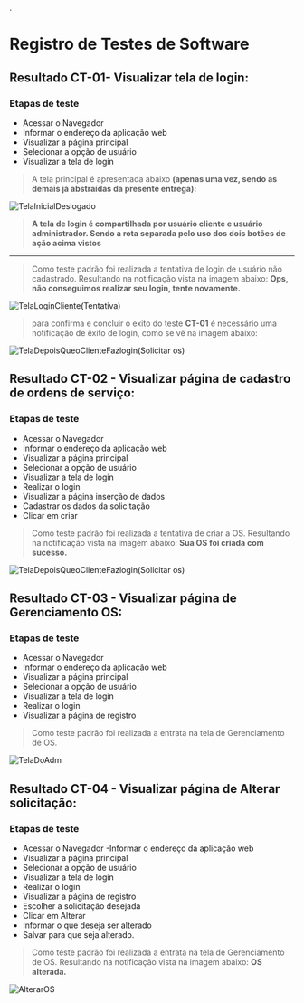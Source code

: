


.
# Registro de Testes de Software

## Resultado CT-01- Visualizar tela de login:

### Etapas de teste

- Acessar o Navegador
-	Informar o endereço da aplicação web
-	Visualizar a página principal
-	Selecionar a opção de usuário
-	Visualizar a tela de login


> A tela principal é apresentada abaixo **(apenas uma vez, sendo as demais já abstraídas da presente entrega):**

![TelaInicialDeslogado](https://user-images.githubusercontent.com/36858665/198898460-1de712a6-c861-4c73-b468-58e3529d47ea.png)

> **A tela de login é compartilhada por usuário cliente e usuário administrador. Sendo a rota separada pelo uso dos dois botões de ação acima vistos**

***

> Como teste padrão foi realizada a tentativa de login de usuário não cadastrado. Resultando na notificação vista na imagem abaixo: **Ops, não conseguimos realizar seu login, tente novamente.**

![TelaLoginCliente(Tentativa)](https://user-images.githubusercontent.com/36858665/198897970-b90cf5b6-c9d2-45e7-97c5-5cf9330c0e86.png)

> para confirma e concluir o exito do teste **CT-01** é necessário uma notificação de êxito de login, como se vê na imagem abaixo:


![TelaDepoisQueoClienteFazlogin(Solicitar os)](https://user-images.githubusercontent.com/36858665/198898261-248cd431-14d5-4deb-bf03-0154b62b00f5.png)


## Resultado CT-02 - Visualizar página de cadastro de ordens de serviço:

### Etapas de teste

- Acessar o Navegador
- Informar o endereço da aplicação web
-	Visualizar a página principal
-	Selecionar a opção de usuário
-	Visualizar a tela de login
- Realizar o login
- Visualizar a página inserção de dados
-	Cadastrar os dados da solicitação
- Clicar em criar

> Como teste padrão foi realizada a tentativa de criar a OS. Resultando na notificação vista na imagem abaixo: **Sua OS foi criada com sucesso.**

![TelaDepoisQueoClienteFazlogin(Solicitar os)](https://user-images.githubusercontent.com/36858665/198898956-fa9b8ef1-41c9-4c6c-8797-d0e41b13873c.png)

## Resultado CT-03 - Visualizar página de Gerenciamento OS:

### Etapas de teste


- Acessar o Navegador
-	Informar o endereço da aplicação web
- Visualizar a página principal
-	Selecionar a opção de usuário
-	Visualizar a tela de login
-	Realizar o login
-	Visualizar a página de registro

> Como teste padrão foi realizada a entrata na tela de Gerenciamento de OS.



![TelaDoAdm](https://user-images.githubusercontent.com/36858665/198899237-d9aa95d0-b171-47d9-b2bd-a9fd20489085.png)

## Resultado CT-04 - Visualizar página de Alterar solicitação:

### Etapas de teste


- Acessar o Navegador
-Informar o endereço da aplicação web
- Visualizar a página principal
- Selecionar a opção de usuário
-	Visualizar a tela de login
- Realizar o login
- Visualizar a página de registro
-	Escolher a solicitação desejada
-	Clicar em Alterar
- 	Informar o que deseja ser alterado
-	Salvar para que seja alterado.

> Como teste padrão foi realizada a entrata na tela de Gerenciamento de OS. Resultando na notificação vista na imagem abaixo: **OS alterada.**

![AlterarOS](https://user-images.githubusercontent.com/36858665/198899362-7f85230e-a8d1-43d2-85e0-745632c9bb05.png)



